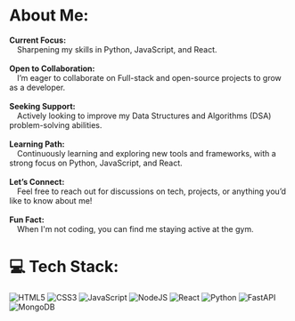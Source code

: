 # About Me: 
**Current Focus:**<br>
&emsp;Sharpening my skills in Python, JavaScript, and React.<br><br>
**Open to Collaboration:**<br>
&emsp;I’m eager to collaborate on Full-stack and open-source projects to grow as a developer.<br><br>
**Seeking Support:**<br>
&emsp;Actively looking to improve my Data Structures and Algorithms (DSA) problem-solving abilities.<br><br>
**Learning Path:**<br>
&emsp;Continuously learning and exploring new tools and frameworks, with a strong focus on Python, JavaScript, and React.<br><br>
**Let’s Connect:**<br>
&emsp;Feel free to reach out for discussions on tech, projects, or anything you’d like to know about me!<br><br>
**Fun Fact:**<br>
&emsp;When I'm not coding, you can find me staying active at the gym.<br>

# 💻 Tech Stack:
![HTML5](https://img.shields.io/badge/html5-%23E34F26.svg?style=for-the-badge&logo=html5&logoColor=white)
![CSS3](https://img.shields.io/badge/css3-%231572B6.svg?style=for-the-badge&logo=css3&logoColor=white) 
![JavaScript](https://img.shields.io/badge/javascript-%23323330.svg?style=for-the-badge&logo=javascript&logoColor=%23F7DF1E)
![NodeJS](https://img.shields.io/badge/node.js-6DA55F?style=for-the-badge&logo=node.js&logoColor=white)
![React](https://img.shields.io/badge/react-%2320232a.svg?style=for-the-badge&logo=react&logoColor=%2361DAFB)
![Python](https://img.shields.io/badge/python-3670A0?style=for-the-badge&logo=python&logoColor=ffdd54) 
![FastAPI](https://img.shields.io/badge/FastAPI-005571?style=for-the-badge&logo=fastapi) 
![MongoDB](https://img.shields.io/badge/MongoDB-%234ea94b.svg?style=for-the-badge&logo=mongodb&logoColor=white)
<br>
